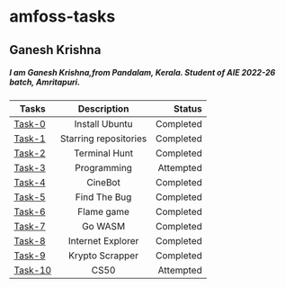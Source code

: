 # amfoss-tasks
## Ganesh Krishna
##### I am Ganesh Krishna,from Pandalam, Kerala. Student of AIE 2022-26 batch, Amritapuri.


| Tasks           | Description           | Status             |
| --------------- |:---------------------:| ------------------:|
| [Task-0](https://github.com/ganesh-329/amfoss-tasks/tree/main/task-00)          | Install Ubuntu        | Completed          |
| [Task-1](https://github.com/ganesh-329/amfoss-tasks/tree/main/task-01)        | Starring repositories        | Completed          |
| [Task-2](https://github.com/ganesh-329/amfoss-tasks/tree/main/task-02)        | Terminal Hunt         | Completed          |
| [Task-3](https://github.com/ganesh-329/amfoss-tasks/tree/main/task-03)        | Programming           | Attempted         |
| [Task-4](https://github.com/ganesh-329/amfoss-tasks/tree/main/task-04)        | CineBot               | Completed          | 
| [Task-5](https://github.com/ganesh-329/amfoss-tasks/tree/main/task-05)          | Find The Bug          | Completed  | 
| [Task-6](https://github.com/ganesh-329/amfoss-tasks/tree/main/task-06)        | Flame game            | Completed          |
| [Task-7](https://github.com/ganesh-329/amfoss-tasks/tree/main/task-07)        | Go WASM               | Completed   |
| [Task-8](https://github.com/ganesh-329/amfoss-tasks/tree/main/task-08)        | Internet Explorer     | Completed          |
| [Task-9](https://github.com/ganesh-329/amfoss-tasks/tree/main/task-09)        | Krypto Scrapper       | Completed          |
| [Task-10](https://github.com/ganesh-329/amfoss-tasks/tree/main/task-00)       | CS50                  | Attempted         |
